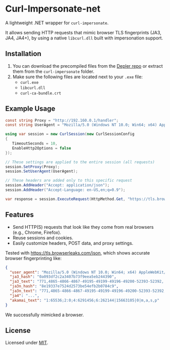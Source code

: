 # Curl-Impersonate-net

A lightweight .NET wrapper for `curl-impersonate`.

It allows sending HTTP requests that mimic browser TLS fingerprints (JA3, JA4, JA4+), by using a native `libcurl.dll` built with impersonation support.

## Installation

1. You can download the precompiled files from the [Depler repo](https://github.com/depler/curl-impersonate-win) or extract them from the `curl-impersonate` folder.
2. Make sure the following files are located next to your `.exe` file:
   - `curl.exe`
   - `libcurl.dll`
   - `curl-ca-bundle.crt`

## Example Usage

```csharp
const string Proxy = "http://192.160.0.1/handler";
const string UserAgent = "Mozilla/5.0 (Windows NT 10.0; Win64; x64) AppleWebKit/537.36 (KHTML, like Gecko) Chrome/116.0.0.0 Safari/537.36";

using var session = new CurlSession(new CurlSessionConfig
{
   TimeoutSeconds = 10,
   EnableHttp2Options = false
});

// These settings are applied to the entire session (all requests)
session.SetProxy(Proxy);
session.SetUserAgent(UserAgent);

// These headers are added only to this specific request
session.AddHeader("Accept: application/json");
session.AddHeader("Accept-Language: en-US,en;q=0.9");

var response = session.ExecuteRequest(HttpMethod.Get, "https://tls.browserleaks.com/json");
```

## Features

- Send HTTP(S) requests that look like they come from real browsers (e.g., Chrome, Firefox).
- Reuse sessions and cookies.
- Easily customize headers, POST data, and proxy settings.

Tested with https://tls.browserleaks.com/json, which shows accurate browser fingerprinting like:
```json
{
  "user_agent": "Mozilla/5.0 (Windows NT 10.0; Win64; x64) AppleWebKit/537.36 (KHTML, like Gecko) Chrome/136.0.0.0 YaBrowser/25.6.0.0 Safari/537.36",
  "ja3_hash": "0a093df2c2a3407b73f9eea5eb244390",
  "ja3_text": "771,4865-4866-4867-49195-49199-49196-49200-52393-52392,...",
  "ja3n_hash": "8e19337e7524d2573be54efb2b0784c9",
  "ja3n_text": "771,4865-4866-4867-49195-49199-49196-49200-52393-52392,...",
  "ja4": "...",
  "akamai_text": "1:65536;2:0;4:6291456;6:262144|15663105|0|m,a,s,p"
}
```
We successfully mimicked a browser.

## License
Licensed under [MIT](LICENSE).

